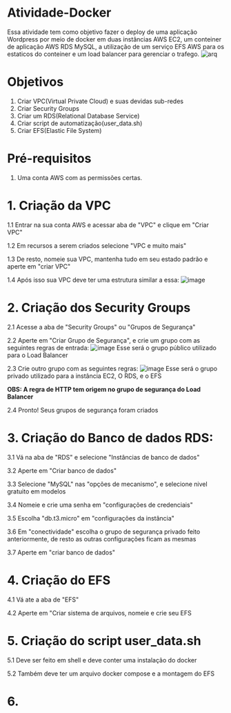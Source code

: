 # Atividade-Docker
Essa atividade tem como objetivo fazer o deploy de uma aplicação Wordpress por meio de docker em duas instâncias AWS EC2, um conteiner de aplicação AWS RDS MySQL, a utilização de um serviço EFS AWS para os estaticos do conteiner e um load balancer para gerenciar o trafego.
![arq](https://github.com/user-attachments/assets/a67a7220-2c70-4fdb-8500-a8533598747a)


# Objetivos
1. Criar VPC(Virtual Private Cloud) e suas devidas sub-redes
2. Criar Security Groups
3. Criar um RDS(Relational Database Service)
4. Criar script de automatização(user_data.sh)
5. Criar EFS(Elastic File System)

# Pré-requisitos
1. Uma conta AWS com as permissões certas.

# 1. Criação da VPC
1.1 Entrar na sua conta AWS e acessar aba de "VPC" e clique em "Criar VPC"

1.2 Em recursos a serem criados selecione "VPC e muito mais"

1.3 De resto, nomeie sua VPC, mantenha tudo em seu estado padrão e aperte em "criar VPC"

1.4 Após isso sua VPC deve ter uma estrutura similar a essa:
![image](https://github.com/user-attachments/assets/4045f80d-3347-4593-821e-db34c0ec9e37)

# 2. Criação dos Security Groups
2.1 Acesse a aba de "Security Groups" ou "Grupos de Segurança"

2.2 Aperte em "Criar Grupo de Segurança", e crie um grupo com as seguintes regras de entrada:
![image](https://github.com/user-attachments/assets/c5848a95-e4e0-4027-910b-6b6d927ed4d8)
Esse será o grupo público utilizado para o Load Balancer

2.3 Crie outro grupo com as seguintes regras:
![image](https://github.com/user-attachments/assets/fad132af-8f2b-488c-bb1d-3efd40bf17dc)
Esse será o grupo privado utilizado para a instância EC2, O RDS, e o EFS

**OBS: A regra de HTTP tem origem no grupo de segurança do Load Balancer**

2.4 Pronto! Seus grupos de segurança foram criados

# 3. Criação do Banco de dados RDS:
3.1 Vá na aba de "RDS" e selecione "Instâncias de banco de dados"

3.2 Aperte em "Criar banco de dados"

3.3 Selecione "MySQL" nas "opções de mecanismo", e selecione nivel gratuito em modelos

3.4 Nomeie e crie uma senha em "configurações de credenciais"

3.5 Escolha "db.t3.micro" em "configurações da instância"

3.6 Em "conectividade" escolha o grupo de segurança privado feito anteriormente, de resto as outras configurações ficam as mesmas

3.7 Aperte em "criar banco de dados"

# 4. Criação do EFS
4.1 Vá ate a aba de "EFS"

4.2 Aperte em "Criar sistema de arquivos, nomeie e crie seu EFS

# 5. Criação do script user_data.sh
5.1 Deve ser feito em shell e deve conter uma instalação do docker

5.2 Também deve ter um arquivo docker compose e a montagem do EFS

# 6. 



